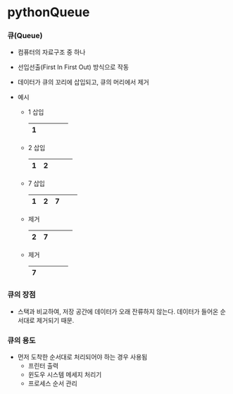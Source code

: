 # pythonQueue

### 큐(Queue)

  * 컴퓨터의 자료구조 중 하나
  * 선입선출(First In First Out) 방식으로 작동
  * 데이터가 큐의 꼬리에 삽입되고, 큐의 머리에서 제거
 
  * 예시
     * 1 삽입  
     
       | 1 |   |   |   |   |
       |---|---|---|---|---|
     * 2 삽입
     
       | 1 | 2 |   |   |   |
       |---|---|---|---|---|
     * 7 삽입
     
       | 1 | 2 | 7 |   |   |
       |---|---|---|---|---|
     * 제거
     
       | 2 | 7 |   |   |   |
       |---|---|---|---|---|
     * 제거
     
       | 7 |   |   |   |   |
       |---|---|---|---|---|

### 큐의 장점

   * 스택과 비교하여, 저장 공간에 데이터가 오래 잔류하지 않는다. 데이터가 들어온 순서대로 제거되기 때문.
  
### 큐의 용도
  
  * 먼저 도착한 순서대로 처리되어야 하는 경우 사용됨
     * 프린터 출력
     * 윈도우 시스템 메세지 처리기
     * 프로세스 순서 관리
